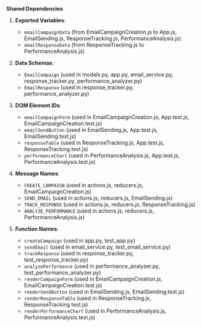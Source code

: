 **Shared Dependencies**

1. **Exported Variables**: 
   - `emailCampaignData` (from EmailCampaignCreation.js to App.js, EmailSending.js, ResponseTracking.js, PerformanceAnalysis.js)
   - `emailResponseData` (from ResponseTracking.js to PerformanceAnalysis.js)

2. **Data Schemas**: 
   - `EmailCampaign` (used in models.py, app.py, email_service.py, response_tracker.py, performance_analyzer.py)
   - `EmailResponse` (used in response_tracker.py, performance_analyzer.py)

3. **DOM Element IDs**: 
   - `emailCampaignForm` (used in EmailCampaignCreation.js, App.test.js, EmailCampaignCreation.test.js)
   - `emailSendButton` (used in EmailSending.js, App.test.js, EmailSending.test.js)
   - `responseTable` (used in ResponseTracking.js, App.test.js, ResponseTracking.test.js)
   - `performanceChart` (used in PerformanceAnalysis.js, App.test.js, PerformanceAnalysis.test.js)

4. **Message Names**: 
   - `CREATE_CAMPAIGN` (used in actions.js, reducers.js, EmailCampaignCreation.js)
   - `SEND_EMAIL` (used in actions.js, reducers.js, EmailSending.js)
   - `TRACK_RESPONSE` (used in actions.js, reducers.js, ResponseTracking.js)
   - `ANALYZE_PERFORMANCE` (used in actions.js, reducers.js, PerformanceAnalysis.js)

5. **Function Names**: 
   - `createCampaign` (used in app.py, test_app.py)
   - `sendEmail` (used in email_service.py, test_email_service.py)
   - `trackResponse` (used in response_tracker.py, test_response_tracker.py)
   - `analyzePerformance` (used in performance_analyzer.py, test_performance_analyzer.py)
   - `renderCampaignForm` (used in EmailCampaignCreation.js, EmailCampaignCreation.test.js)
   - `renderSendButton` (used in EmailSending.js, EmailSending.test.js)
   - `renderResponseTable` (used in ResponseTracking.js, ResponseTracking.test.js)
   - `renderPerformanceChart` (used in PerformanceAnalysis.js, PerformanceAnalysis.test.js)